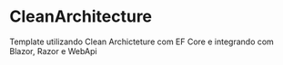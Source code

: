 # CleanArchitecture
Template utilizando Clean Archicteture com EF Core e integrando com Blazor, Razor e WebApi
